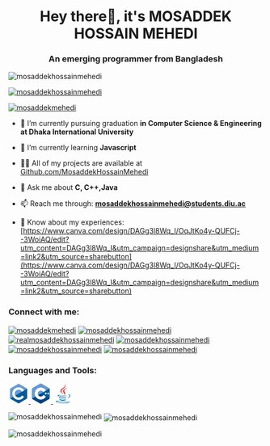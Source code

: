 <h1 align="center">Hey there👋, it's MOSADDEK HOSSAIN MEHEDI</h1>
<h3 align="center">An emerging programmer from Bangladesh</h3>

<p align="left"> <img src="https://komarev.com/ghpvc/?username=mosaddekhossainmehedi&label=Profile%20views&color=0e75b6&style=flat" alt="mosaddekhossainmehedi" /> </p>

<p align="left"> <a href="https://github.com/ryo-ma/github-profile-trophy"><img src="https://github-profile-trophy.vercel.app/?username=mosaddekhossainmehedi" alt="mosaddekhossainmehedi" /></a> </p>

<p align="left"> <a href="https://twitter.com/mosaddekmehedi" target="blank"><img src="https://img.shields.io/twitter/follow/mosaddekmehedi?logo=twitter&style=for-the-badge" alt="mosaddekmehedi" /></a> </p>

- 🔭 I’m currently pursuing graduation **in Computer Science & Engineering at Dhaka International University**

- 🌱 I’m currently learning **Javascript**

- 👨‍💻 All of my projects are available at [Github.com/MosaddekHossainMehedi](Github.com/MosaddekHossainMehedi)

- 💬 Ask me about **C, C++,Java**

- 📫 Reach me through: **mosaddekhossainmehedi@students.diu.ac**

- 📄 Know about my experiences: [https://www.canva.com/design/DAGg3l8Wq_I/OqJtKo4y-QUFCj--3WoiAQ/edit?utm_content=DAGg3l8Wq_I&utm_campaign=designshare&utm_medium=link2&utm_source=sharebutton](https://www.canva.com/design/DAGg3l8Wq_I/OqJtKo4y-QUFCj--3WoiAQ/edit?utm_content=DAGg3l8Wq_I&utm_campaign=designshare&utm_medium=link2&utm_source=sharebutton)

<h3 align="left">Connect with me:</h3>
<p align="left">
<a href="https://twitter.com/mosaddekmehedi" target="blank"><img align="center" src="https://raw.githubusercontent.com/rahuldkjain/github-profile-readme-generator/master/src/images/icons/Social/twitter.svg" alt="mosaddekmehedi" height="30" width="40" /></a>
<a href="https://linkedin.com/in/mosaddekhossainmehedi" target="blank"><img align="center" src="https://raw.githubusercontent.com/rahuldkjain/github-profile-readme-generator/master/src/images/icons/Social/linked-in-alt.svg" alt="mosaddekhossainmehedi" height="30" width="40" /></a>
<a href="https://fb.com/realmosaddekhossainmehedi" target="blank"><img align="center" src="https://raw.githubusercontent.com/rahuldkjain/github-profile-readme-generator/master/src/images/icons/Social/facebook.svg" alt="realmosaddekhossainmehedi" height="30" width="40" /></a>
<a href="https://instagram.com/mosaddekhossainmehedi" target="blank"><img align="center" src="https://raw.githubusercontent.com/rahuldkjain/github-profile-readme-generator/master/src/images/icons/Social/instagram.svg" alt="mosaddekhossainmehedi" height="30" width="40" /></a>
<a href="https://www.youtube.com/c/mosaddekhossainmehedi" target="blank"><img align="center" src="https://raw.githubusercontent.com/rahuldkjain/github-profile-readme-generator/master/src/images/icons/Social/youtube.svg" alt="mosaddekhossainmehedi" height="30" width="40" /></a>
<a href="https://www.leetcode.com/mosaddekhossainmehedi" target="blank"><img align="center" src="https://raw.githubusercontent.com/rahuldkjain/github-profile-readme-generator/master/src/images/icons/Social/leet-code.svg" alt="mosaddekhossainmehedi" height="30" width="40" /></a>
</p>

<h3 align="left">Languages and Tools:</h3>
<p align="left"> <a href="https://www.cprogramming.com/" target="_blank" rel="noreferrer"> <img src="https://raw.githubusercontent.com/devicons/devicon/master/icons/c/c-original.svg" alt="c" width="40" height="40"/> </a> <a href="https://www.w3schools.com/cpp/" target="_blank" rel="noreferrer"> <img src="https://raw.githubusercontent.com/devicons/devicon/master/icons/cplusplus/cplusplus-original.svg" alt="cplusplus" width="40" height="40"/> </a> <a href="https://www.java.com" target="_blank" rel="noreferrer"> <img src="https://raw.githubusercontent.com/devicons/devicon/master/icons/java/java-original.svg" alt="java" width="40" height="40"/> </a> </p>

<p><img align="left" src="https://github-readme-stats.vercel.app/api/top-langs?username=mosaddekhossainmehedi&show_icons=true&locale=en&layout=compact" alt="mosaddekhossainmehedi" /></p>

<p>&nbsp;<img align="center" src="https://github-readme-stats.vercel.app/api?username=mosaddekhossainmehedi&show_icons=true&locale=en" alt="mosaddekhossainmehedi" /></p>

<p><img align="center" src="https://github-readme-streak-stats.herokuapp.com/?user=mosaddekhossainmehedi&" alt="mosaddekhossainmehedi" /></p>
